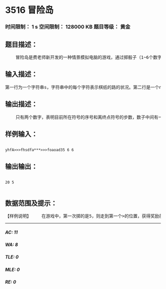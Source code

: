 # 3516 冒险岛   
### 时间限制： 1 s     空间限制： 128000 KB     题目等级： 黄金  
## 题目描述：  

<pre>
    冒险岛是费老师新开发的一种情景模拟电脑的游戏，通过掷骰子（1~6个数字之间），让一种人物（棋子）在棋纸上从左至右的行走，从而模拟冒险的故事。棋纸上有一条从左至右的很长的路，整条路是一连串符号组成，表明路的状况，棋子必须在符号组成的路上行走。每掷一下骰子得到的数字，棋子就可以走掷得的数字所对应的步数，比如掷3，就可以走3步。    路上有两种特殊符号可以改变棋子的行走。    一种是“>”符号，一旦棋子走完了掷骰子的步数，最终停留在这个符号上，后面有紧跟着2个以上“>”，那么棋子就可以获得前进奖励，可以沿着“>”一直一步步前进，直到遇到一个不是“>”的符号位置停下来。    还有一种是“*”符号，一旦棋子走完了掷骰子的步数，最终停留在这个符号上，后面又紧跟着两个以上“*”，就要受到后退惩罚，需要退后k步，这个k步就是从当前“*”开始的连续的“*”的数量。    每次掷数后，奖励或惩罚至多一次，如果奖励或惩罚后棋子又落在第二种特殊符号上，则不能再受到奖励或惩罚。    如果走的棋子超出棋纸右边界最后一个符号，则停在最后一个符号上；如果超出左边界，则停在第一个符号上。    若干次掷骰子后，请问游戏中的人物（棋子）走到了哪步？离终点还差几步？
</pre>
  
  
## 输入描述：  

<pre>
第一行为一个字符串s，字符串中的每个字符表示棋纸的路的状况。第二行是一个n，表示掷了n次骰子。第三行是n个整数（1~6的范围），表明掷了n次骰子得到的数字，数字之间有一个空格。
</pre>
  
  
## 输出描述：  

<pre>
    只有两个数字，表明目前所在符号的序号和离终点符号的步数，数子中间有一个空格。注意输出末尾有换行。
</pre>
  
  
## 样例输入：  

<pre><code>
yhfA>>>fhsdfa***>>>foaoad35 6 6
</code></pre>
  
  
## 输出输出：  

<pre><code>
20 5  

</code></pre>
  
  
## 数据范围及提示：  

<pre>
【样例说明】    在游戏中，第一次掷的是5，则走到第一个>的位置，获得奖励前进至左起第二个f处。第二次掷的是6，则走到*的位置，受惩罚退3步，至d处。第三次掷的是6，则走至左起第四个>号处，获奖励前进至f。最终棋子停留的符号是第20个（从左至右的数），离终点符号d（含）相差5步数。【数据范围】    对于50%的数据，1<=s的长度<=255,0<=n<=1000。    对于100%的数据，256<=s的长度<=1000000,0<=n<=100000。
</pre>
  
  
***  

##### AC: 11  
##### WA: 8  
##### TLE: 0  
##### MLE: 0  
##### RE: 0  
